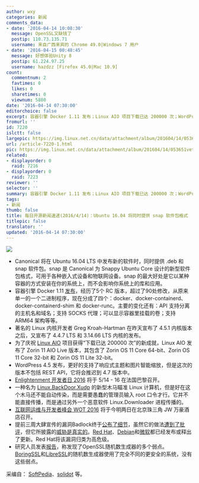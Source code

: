 ```yaml
---
author: wxy
categories: 新闻
comments_data:
- date: '2016-04-14 10:08:30'
  message: OpenSSL又缺钱了
  postip: 110.73.135.71
  username: 来自广西来宾的 Chrome 49.0|Windows 7 用户
- date: '2016-04-15 00:48:45'
  message: 好想体验Unity 8
  postip: 61.224.97.25
  username: hazdzz [Firefox 45.0|Mac 10.9]
count:
  commentnum: 2
  favtimes: 0
  likes: 0
  sharetimes: 0
  viewnum: 5880
date: '2016-04-14 07:30:00'
editorchoice: false
excerpt: 容器引擎 Docker 1.11 发布；Linux AIO 项目下载已达 200000 次；WordPress 4.5 发布
fromurl: ''
id: 7220
islctt: false
largepic: https://img.linux.net.cn/data/attachment/album/201604/14/053651vet26fj8r5t16j65.jpg
url: /article-7220-1.html
pic: https://img.linux.net.cn/data/attachment/album/201604/14/053651vet26fj8r5t16j65.jpg.thumb.jpg
related:
- displayorder: 0
  raid: 7216
- displayorder: 0
  raid: 7223
reviewer: ''
selector: ''
summary: 容器引擎 Docker 1.11 发布；Linux AIO 项目下载已达 200000 次；WordPress 4.5 发布
tags:
- 新闻
thumb: false
title: 每日开源新闻速递(2016/4/14)：Ubuntu 16.04 将同时提供 snap 软件包格式
titlepic: false
translator: ''
updated: '2016-04-14 07:30:00'
---
```


![](https://img.linux.net.cn/data/attachment/album/201604/14/053651vet26fj8r5t16j65.jpg)


* Canonical 将在 Ubuntu 16.04 LTS 中发布新的软件时，同时提供 .deb 和 snap 软件包。snap 是 Canonical 为 Snappy Ubuntu Core 设计的新型软件包格式，可用于各种嵌入式设备和物联网设备。snap 的最大好处是它以某种容器的方式安装在你的系统上，而不会影响你系统上的库和应用。
* 容器引擎 Docker 1.11 [发布](https://github.com/docker/docker/releases)，经历了5个 RC 版本，超过了90处修改，从原来单一的一个二进制程序，现在分成了四个：docker、docker-containerd、docker-containerd-shim 和 docker-runc。主要的变化还有：API 支持分离的主机名和域名；支持 SOCKS 代理；可以显示容器里挂载的卷；支持 ARM64 架构等等。
* 著名的 Linux 内核开发者 Greg Kroah-Hartman 在昨天宣布了 4.5.1 内核版本之后，又宣布了 4.4.7 LTS 和 3.14.66 LTS 内核的发布。
* 为了庆祝 [Linux AIO](http://linuxaio.net/) 项目获得“下载已达 200000 次”的新成就，Linux AIO 发布了 Zorin 11 AIO Live 版本，其包含了 Zorin OS 11 Core 64-bit、Zorin OS 11 Core 32-bit 和 Zorin OS 11 Lite 32-bit。
* WordPress 4.5 发布，更好的支持了响应式主题和图片智能缩放，但是这次的版本不包括 REST API，它将会推迟到 4.7 版本中。
* [Enlightenment 开发者日 2016](https://phab.enlightenment.org/w/events/enlightenment_developer_days_2016/) 将于 5/14 - 16 在法国巴黎召开。
* 一种名为 [Linux.BackDoor.Xudp](http://vms.drweb.com/virus/?_is=1&i=8036732) 的新型木马瞄准 Linux 计算机，但是好在这个木马还不能自动传染，而是需要愚蠢的管理员输入 root 口令才行。它并不能直接传播，而是通过另外一个恶意软件 Linux.Downloader 进程传播的。
* [互联网运维与开发者峰会 WOT 2016](http://wot.51cto.com/) 将于今明两日在北京珠三角 JW 万豪酒店召开。
* 提前三周大肆宣传的漏洞Badlock终于[公布了细节](http://badlock.org/)，虽然它的做法[遭到了批评](http://www.solidot.org/story?sid=47631)，但它所披露的[威胁是真实的](http://arstechnica.com/security/2016/04/yes-badlock-bug-was-shamelessly-hyped-but-the-threat-is-real/)。[Red Hat](https://access.redhat.com/articles/2243351)、[Debian](https://lists.debian.org/debian-security/2016/04/msg00040.html)和[微软](https://technet.microsoft.com/en-us/library/security/ms16-047)都已经发布或释出了更新。Red Hat将该漏洞归类为高危级。
* 研究人员发表[报告](https://eprint.iacr.org/2016/367)，称发现了OpenSSL随机数生成器的多个弱点。[BoringSSL](https://boringssl.googlesource.com/boringssl.git/+/refs/heads/master/crypto/rand/rand.c)和[LibreSSL](https://github.com/libressl-portable/openbsd/blob/master/src/lib/libc/crypt/arc4random.3)的随机数生成器使用了完全不同的更安全的系统，没有这些弱点。


采编自： [SoftPedia](http://www.softpedia.com/)、[solidot](http://www.solidot.org/) 等。